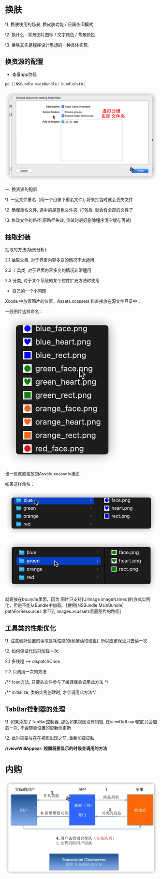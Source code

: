 # 换肤

\1. 换肤使用的场景: 换皮肤功能 / 日间夜间模式

\2. 换什么 : 背景图片图标 / 文字颜色 / 背景颜色

\3. 换肤其实是程序设计思想的一种具体实现.

## 换资源的配置

- 查看app路径

```objective-c
po [[NSBundle mainBundle] bundlePath]
```

![image-20220103111301151](%E7%AC%94%E8%AE%B0.assets/image-20220103111301151.png)

一. 换资源的配置

\1. 一旦文件重名（同一个目录下重名文件), 将来打包时就会丢失文件

\2. 确保重名文件, 选中的是蓝色文件夹, 打包后, 就会有全部的文件了

\3. 修改文件的路径(原路径失效, 测试时最好删除程序清空缓存再试)

## 抽取封装

抽取的方法(场景分析):

  2.1 抽取父类, 对于界面内容多变的情况不太适用

  2.2 工具类, 对于界面内容多变的情况非常适用

  2.3 分类, 对于某个系统的某个控件扩充方法时使用

- 自己的一个小问题

Xcode 中放置图片的位置，Assets.xcassets 和直接放在源文件目录中：

一般图片这样命名：
![image-20220103200605541](%E7%AC%94%E8%AE%B0.assets/image-20220103200605541.png)

也一般就直接放到Assets.xcassets里面

如果这样命名：

![image-20220103200706418](%E7%AC%94%E8%AE%B0.assets/image-20220103200706418.png)

![image-20220103200714070](%E7%AC%94%E8%AE%B0.assets/image-20220103200714070.png)

就要放在boundle里面，因为 图片只支持[UIImage imageNamed]的方式实例化，但是不能从Bundle中加载。［使用[NSBundle MainBundle] pathForResources 拿不到 images.xcassets里面图片的路径］

## 工具类的性能优化

\1. 注意偏好设置的读取是耗性能的(频繁读取硬盘), 所以应该保证只去读一次.

\2. 如何保证代码只加载一次:

  2.1 多线程 --> dispatchOnce

  2.2 只调用一次的方法

/** load方法, 只要头文件参与了编译就会调用此方法 */

/** initialize, 类的实例创建时, 才会调用此方法*/

## TabBar控制器的处理

\1. 如果添加了TabBar控制器, 那么如果视图没有销毁, 在viewDidLoad皮肤只会加载一次, 不会随着设置的更新而更新

\2. 此时需要放在在视图出现之前, 重新加载皮肤

**//viewWillAppear: 视图将要显示的时候会调用的方法**

# 内购

![image-20220104093105729](%E7%AC%94%E8%AE%B0.assets/image-20220104093105729.png)

